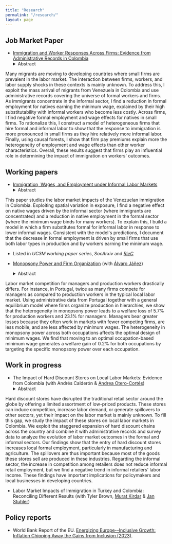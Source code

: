 ```yaml
---
title: "Research"
permalink: "/research/"
layout: page
---
```


## Job Market Paper

- [Immigration and Worker Responses Across Firms: Evidence from Administrative Records in Colombia](https://ludelgad.github.io/files/JMP_Delgado.pdf)
  <details><summary>Abstract</summary> <p> 
Many migrants are moving to developing countries where small firms are prevalent in the labor market. The interaction between firms, workers, and labor supply shocks in these contexts is mainly unknown. To address this, I exploit the mass arrival of migrants from Venezuela in Colombia and use administrative records covering the universe of formal workers and firms. As immigrants concentrate in the informal sector, I find a reduction in formal employment for natives earning the minimum wage, explained by their high substitutability with informal workers who become less costly. Across firms, I find negative formal employment and wage effects for natives in small firms. To rationalize this, I construct a model of heterogeneous firms that hire formal and informal labor to show that the response to immigration is more pronounced in small firms as they hire relatively more informal labor. Finally, using causal forests, I show that firm pay premiums explain more the heterogeneity of employment and wage effects than other worker characteristics. Overall, these results suggest that firms play an influential role in determining the impact of immigration on workers' outcomes.
  </p></details>

## Working papers
- [Immigration, Wages, and Employment under Informal Labor Markets](https://e-archivo.uc3m.es/handle/10016/35664)
  <details><summary>Abstract</summary><p> 
This paper studies the labor market impacts of the Venezuelan immigration in Colombia. Exploiting spatial variation in exposure, I find a negative effect on native wages driven by the informal sector (where immigrants are concentrated) and a reduction in native employment in the formal sector (where the minimum wage binds for many workers). To explain this, I build a model in which a firm substitutes formal for informal labor in response to lower informal wages. Consistent with the model's predictions, I document that the decrease in formal employment is driven by small firms that use both labor types in production and by workers earning the minimum wage.
  </p> </details>
  
  - Listed in *UC3M working paper series*, *SocArxiv* and *[RieC](https://repositorio.redinvestigadores.org/handle/Riec/118)*
 
- [Monopsony Power and Firm Organization](https://ajanez.github.io/files/JMP_Firm_Org.pdf) (with [Álvaro Jáñez](https://ajanez.github.io/))
    <details><summary>Abstract</summary><p> 
Labor market competition for managers and production workers drastically differs. For instance, in Portugal, twice as many firms compete for managers as compared to production workers in the typical local labor market. Using administrative data from Portugal together with a general equilibrium model where firms organize production in hierarchies, we show that the heterogeneity in monopsony power leads to a welfare loss of 5.7% for production workers and 23.1% for managers. Managers bear greater losses because they often work in markets with fewer competing firms, are less mobile, and are less affected by minimum wages. The heterogeneity in monopsony power across both occupations affects the optimal design of minimum wages. We find that moving to an optimal occupation-based minimum wage generates a welfare gain of 0.2% for both occupations by targeting the specific monopsony power over each occupation. 
  </p> </details>

## Work in progress

- The Impact of Hard Discount Stores on Local Labor Markets: Evidence from Colombia (with Andrés Calderón & [Andrea Otero-Cortés](https://sites.google.com/view/andrea-otero-cortes/home))
  <details><summary>Abstract</summary><p> 
Hard discount stores have disrupted the traditional retail sector around the globe by offering a limited assortment of low-priced products. These stores can induce competition, increase labor demand, or generate spillovers to other sectors, yet their impact on the labor market is mainly unknown. To fill this gap, we study the impact of these stores on local labor markets in Colombia. We exploit the staggered expansion of hard discount chains across the country and combine it with administrative records and survey data to analyze the evolution of labor market outcomes in the formal and informal sectors. Our findings show that the entry of hard discount stores increases local formal employment, particularly in manufacturing and agriculture. The spillovers are thus important because most of the goods these stores sell are produced in these industries. Regarding the informal sector, the increase in competition among retailers does not reduce informal retail employment, but we find a negative trend in informal retailers' labor income. These findings have important implications for policymakers and local businesses in developing countries.
  </p> </details>

- Labor Market Impacts of Immigration in Turkey and Colombia: Reconciling Different Results (with Tyler Brown, [Murat Kirdar](https://muratguraykirdar.weebly.com/) & [Jan Stuhler](https://janstuhler.com/))

## Policy reports
- World Bank Report of the EU. [Energizing Europe--Inclusive Growth: Inflation Chipping Away the Gains from Inclusion (2023)](https://documents1.worldbank.org/curated/en/099051123175082267/pdf/P18028109bfab800b0a771047dfd6c90089.pdf).
